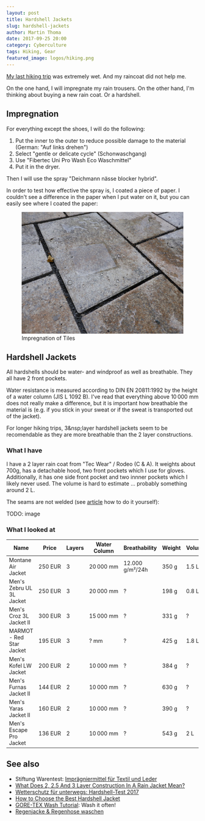 ```yaml
---
layout: post
title: Hardshell Jackets
slug: hardshell-jackets
author: Martin Thoma
date: 2017-09-25 20:00
category: Cyberculture
tags: Hiking, Gear
featured_image: logos/hiking.png
---
```

[My last hiking trip](https://martin-thoma.com/triglav-national-park/) was
extremely wet. And my raincoat did not help me.

On the one hand, I will impregnate my rain trousers. On the other hand, I'm
thinking about buying a new rain coat. Or a hardshell.


## Impregnation

For everything except the shoes, I will do the following:

1. Put the inner to the outer to reduce possible damage to the material
   (German: "Auf links drehen")
2. Select "gentle or delicate cycle" (Schonwaschgang)
3. Use "Fibertec Uni Pro Wash Eco Waschmittel"
4. Put it in the dryer.

Then I will use the spray "Deichmann nässe blocker hybrid".

In order to test how effective the spray is, I coated a piece of paper. I
couldn't see a difference in the paper when I put water on it, but you can
easily see where I coated the paper:

<figure class="wp-caption aligncenter img-thumbnail">
    <img src="../images/2017/09/impregnation-tile.jpg" alt="Impregnation of Tiles" style="width: 512px;"/>
    <figcaption class="text-center">Impregnation of Tiles</figcaption>
</figure>


## Hardshell Jackets

All hardshells should be water- and windproof as well as breathable. They all
have 2 front pockets.

Water resistance is measured according to DIN EN 20811:1992 by the height of a
water column (JIS L 1092 B). I've read that everything above
10&#8239;000&nbsp;mm does not really make a difference, but it is important
how breathable the material is (e.g. if you stick in your sweat or if the sweat
is transported out of the jacket).

For longer hiking trips, 3&nsp;layer hardshell jackets seem to be recomendable
as they are more breathable than the 2&nbsp;layer constructions.

### What I have

I have a 2 layer rain coat from "Tec Wear" / Rodeo (C &amp; A). It weights
about 700g, has a detachable hood, two front pockets which I use for gloves.
Additionally, it has one side front pocket and two innner pockets which I
likely never used. The volume is hard to estimate ... probably something around
2&nbsp;L.

The seams are not welded (see [article](https://www.bergfreunde.de/basislager/technik-verschweisste-naehte/) how to do it yourself):

TODO: image


### What I looked at

<table class="table">
    <thead>
    <tr>
        <th>Name</th>
        <th>Price</th>
        <th>Layers</th>
        <th>Water Column</th>
        <th>Breathability</th>
        <th>Weight</th>
        <th>Volume</th>
        <th>Detachable Hood</th>
        <th>Inner pocket</th>
        <th>Self-pocketing</th>
    </tr>
    </thead>
    <tbody>
    <tr>
        <td>Montane Air Jacket</td>
        <td>250 EUR</td>
        <td>3</td>
        <td>20&#8239;000&nbsp;mm</td>
        <td>12.000 g/m&sup2;/24h</td>
        <td>350&nbsp;g</td>
        <td>1.5&nbsp;L</td>
        <td><span style="color:green;" title="No">✘</span></td>
        <td>0</td>
        <td><span style="color:red;" title="No">✘</span></td>
    </tr>
    <tr>
        <td>Men's Zebru UL 3L Jacket</td>
        <td>250 EUR</td>
        <td>3</td>
        <td>20&#8239;000&nbsp;mm</td>
        <td>?</td>
        <td>198&nbsp;g</td>
        <td>0.8&nbsp;L</td>
        <td><span style="color:green;" title="No">✘</span></td>
        <td>0</td>
        <td><span style="color:red;" title="No">✘</span></td>
    </tr>
    <tr>
        <td>Men's Croz 3L Jacket II</td>
        <td>300 EUR</td>
        <td>3</td>
        <td>15&#8239;000&nbsp;mm</td>
        <td>?</td>
        <td>331&nbsp;g</td>
        <td>?</td>
        <td><span style="color:green;" title="No">✘</span></td>
        <td>0</td>
        <td><span style="color:red;" title="No">✘</span></td>
    </tr>
    <tr>
        <td>MARMOT - Red Star Jacket</td>
        <td>195&nbsp;EUR</td>
        <td>3</td>
        <td>? mm</td>
        <td>?</td>
        <td>425&nbsp;g</td>
        <td>1.8&nbsp;L</td>
        <td><span style="color:green;" title="No">✘</span></td>
        <td>1</td>
        <td><span style="color:green;" title="Yes">✔</span></td>
    </tr>
    <tr>
        <td>Men's Kofel LW Jacket</td>
        <td>200&nbsp;EUR</td>
        <td>2</td>
        <td>10&#8239;000&nbsp;mm</td>
        <td>?</td>
        <td>384&nbsp;g</td>
        <td>?</td>
        <td><span style="color:red;" title="Yes">✔</span></td>
        <td>0</td>
        <td><span style="color:red;" title="No">✘</span></td>
    </tr>
    <tr>
        <td>Men's Furnas Jacket II</td>
        <td>144&nbsp;EUR</td>
        <td>2</td>
        <td>10&#8239;000&nbsp;mm</td>
        <td>?</td>
        <td>630&nbsp;g</td>
        <td>?</td>
        <td><span style="color:red;" title="Yes">✔</span></td>
        <td>0</td>
        <td><span style="color:red;" title="No">✘</span></td>
    </tr>
    <tr>
        <td>Men's Yaras Jacket II</td>
        <td>160&nbsp;EUR</td>
        <td>2</td>
        <td>10&#8239;000&nbsp;mm</td>
        <td>?</td>
        <td>390&nbsp;g</td>
        <td>?</td>
        <td><span style="color:green;" title="No">✘</span></td>
        <td>0</td>
        <td><span style="color:red;" title="No">✘</span></td>
    </tr>
    <tr>
        <td>Men's Escape Pro Jacket</td>
        <td>136&nbsp;EUR</td>
        <td>2</td>
        <td>10&#8239;000&nbsp;mm</td>
        <td>?</td>
        <td>543&nbsp;g</td>
        <td>2&nbsp;L</td>
        <td><span style="color:red;" title="Yes">✔</span></td>
        <td>1</td>
        <td><span style="color:green;" title="Yes">✔</span></td>
    </tr>
    </tbody>
</table>


## See also

* Stiftung Warentest: [Imprägnier­mittel für Textil und Leder](https://www.test.de/Impraegniermittel-fuer-Textil-und-Leder-Jedes-zweite-ist-gut-4899882-0/)
* [What Does 2, 2.5 And 3 Layer Construction In A Rain Jacket Mean?](https://coolhikinggear.com/what-does-2-2-5-and-3-layer-construction-in-a-rain-jacket-mean)
* [Wetterschutz für unterwegs: Hardshell-Test 2017](http://www.outdoor-magazin.com/test/jacken/preiswerte-hardshelljacken-2017.1684440.3.htm)
* [How to Choose the Best Hardshell Jacket](https://www.outdoorgearlab.com/topics/clothing-mens/best-hardshell-jacket/buying-advice)
* [GORE-TEX Wash Tutorial](https://www.youtube.com/watch?v=I4N6ZuKTZ_c): Wash it often!
* [Regenjacke & Regenhose waschen](http://www.scandics.de/regenjacke-tipps-beratung/regenjacke-waschen/)
